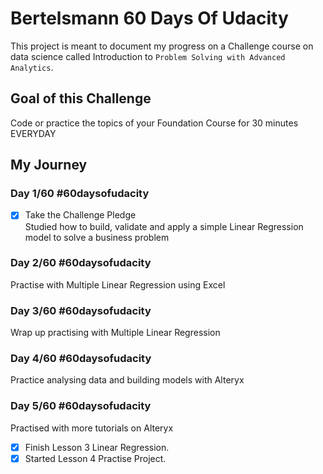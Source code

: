 # Bertelsmann 60 Days Of Udacity
This project is meant to document my progress on a Challenge course on data science called Introduction to `Problem Solving with Advanced Analytics`.

## Goal of this Challenge
Code or practice the topics of your Foundation Course for 30 minutes EVERYDAY

## My Journey
### Day 1/60 #60daysofudacity
- [x] Take the Challenge Pledge  
Studied how to build, validate and apply  a simple Linear Regression model to solve a business problem

### Day 2/60 #60daysofudacity
Practise with Multiple Linear Regression using Excel

### Day 3/60 #60daysofudacity
Wrap up practising with Multiple Linear Regression 

### Day 4/60 #60daysofudacity
Practice analysing data and building models with Alteryx

### Day 5/60 #60daysofudacity
Practised with more tutorials on Alteryx
- [x] Finish Lesson 3 Linear Regression.
- [x] Started Lesson 4 Practise Project.
